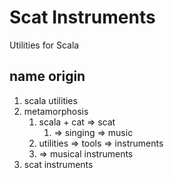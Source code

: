 Scat Instruments
================

Utilities for Scala


name origin
-----------
1. scala utilities
2. metamorphosis
    1. scala + cat => scat
        1. => singing => music
    2. utilities => tools => instruments
    3. => musical instruments
3. scat instruments
